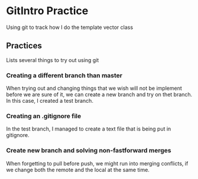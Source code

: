 # GitIntro Practice
Using git to track how I do the template vector class
## Practices
Lists several things to try out using git
### Creating a different branch than master
When trying out and changing things that we wish will not be implement before we are sure of it, we can create a new branch and try on thet branch. In this case, I created a test branch.
### Creating an .gitignore file
In the test branch, I managed to create a text file that is being put in gitignore.
### Create new branch and solving non-fastforward merges
When forgetting to pull before push, we might run into merging conflicts, if we change both the remote and the local at the same time.
